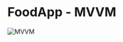 # FoodApp - MVVM
![MVVM](https://developer.android.com/topic/libraries/architecture/images/final-architecture.png)

